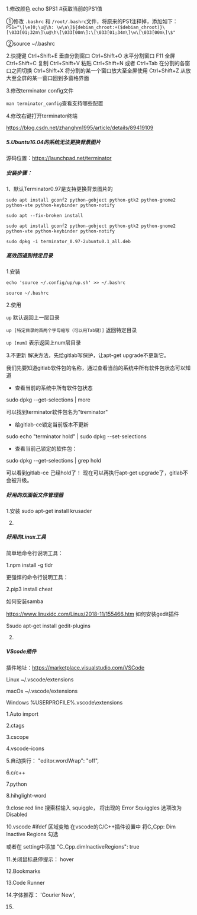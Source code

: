 1.修改颜色
echo $PS1   #获取当前的PS1值

①修改 `.bashrc` 和 `/root/.bashrc`文件，将原来的PS1注释掉，添加如下：
`PS1="\[\e]0;\u@\h: \w\a\]${debian_chroot:+($debian_chroot)}\[\033[01;32m\]\u@\h\[\033[00m\]:\[\033[01;34m\]\w\[\033[00m\]\$"`

②source  ~/.bashrc

2.快捷键
Ctrl+Shift+E 垂直分割窗口
Ctrl+Shift+O 水平分割窗口
F11 全屏
Ctrl+Shift+C 复制
Ctrl+Shift+V 粘贴
Ctrl+Shift+N 或者 Ctrl+Tab 在分割的各窗口之间切换
Ctrl+Shift+X 将分割的某一个窗口放大至全屏使用
Ctrl+Shift+Z 从放大至全屏的某一窗口回到多窗格界面

3.修改terminator config文件

`man terminator_config`查看支持哪些配置

4.修改右键打开terminator终端

https://blog.csdn.net/zhanghm1995/article/details/89419109

##### 5.Ubuntu16.04的系统无法更换背景图片
源码位置：https://launchpad.net/terminator
##### 安装步骤：

1、默认Terminator0.97是支持更换背景图片的

`sudo apt install gconf2 python-gobject python-gtk2 python-gnome2 python-vte python-keybinder python-notify`

`sudo apt --fix-broken install`

`sudo apt install gconf2 python-gobject python-gtk2 python-gnome2 python-vte python-keybinder python-notify`

`sudo dpkg -i terminator_0.97-2ubuntu0.1_all.deb`

##### 高效回退到特定目录
1.安装

`echo 'source ~/.config/up/up.sh' >> ~/.bashrc`

`source ~/.bashrc`

2.使用

`up`	默认返回上一层目录

`up [特定目录的首两个字母缩写（可以用Tab键）]`	返回特定目录

`up [num]`	表示返回上num层目录	


3.不更新
解决方法，先给gitlab写保护，让apt-get upgrade不更新它。

我们先要知道gitlab软件包的名称，通过查看当前的系统中所有软件包状态可以知道

- 查看当前的系统中所有软件包状态

sudo dpkg --get-selections | more

可以找到terminator软件包名为"treminator"

- 给gitlab-ce锁定当前版本不更新

sudo echo "terminator hold" | sudo dpkg --set-selections

- 查看当前己锁定的软件包：

sudo dpkg --get-selections | grep hold

可以看到gitlab-ce 己经hold了！
现在可以再执行apt-get upgrade了，gitlab不会被升级。

##### 好用的双面板文件管理器
1.安装
sudo apt-get install krusader

2.


##### 好用的Linux工具
简单地命令行说明工具：

1.npm install -g tldr

更强悍的命令行说明工具：

2.pip3 install cheat

如何安装samba

https://www.linuxidc.com/Linux/2018-11/155466.htm
如何安装gedit插件

$sudo apt-get install gedit-plugins 

2.
##### VScode插件

插件地址：https://marketplace.visualstudio.com/VSCode 

Linux ~/.vscode/extensions 

macOs ~/.vscode/extensions 

Windows %USERPROFILE%.vscode\extensions

1.Auto import

2.ctags

3.cscope

4.vscode-icons

5.自动换行： "editor.wordWrap": "off",

6.c/c++

7.python

8.hihglight-word

9.close red line 搜索栏输入 squiggle， 将出现的 Error Squiggles 选项改为 Disabled

10.vscode #ifdef 区域变暗 在vscode的C/C++插件设置中 将C_Cpp: Dim Inactive Regions 勾选

或者在 setting中添加 "C_Cpp.dimInactiveRegions": true

11.关闭鼠标悬停提示： hover

12.Bookmarks

13.Code Runner

14.字体推荐：
'Courier New',

15.
